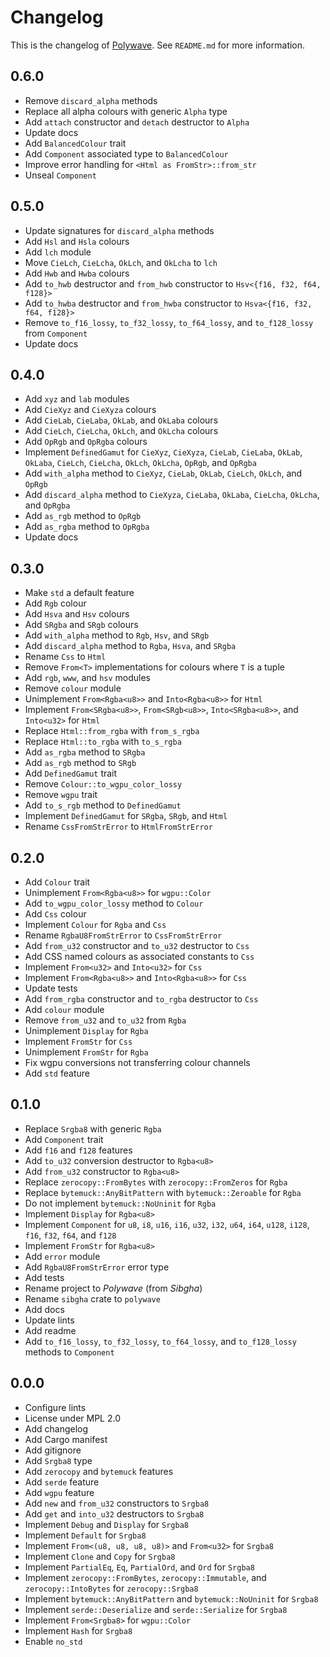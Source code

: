 # Changelog

This is the changelog of [Polywave](https://crates.io/crates/polywave/).
See `README.md` for more information.

## 0.6.0

* Remove `discard_alpha` methods
* Replace all alpha colours with generic `Alpha` type
* Add `attach` constructor and `detach` destructor to `Alpha`
* Update docs
* Add `BalancedColour` trait
* Add `Component` associated type to `BalancedColour`
* Improve error handling for `<Html as FromStr>::from_str`
* Unseal `Component`

## 0.5.0

* Update signatures for `discard_alpha` methods
* Add `Hsl` and `Hsla` colours
* Add `lch` module
* Move `CieLch`, `CieLcha`, `OkLch`, and `OkLcha` to `lch`
* Add `Hwb` and `Hwba` colours
* Add `to_hwb` destructor and `from_hwb` constructor to `Hsv<{f16, f32, f64, f128}>`
* Add `to_hwba` destructor and `from_hwba` constructor to `Hsva<{f16, f32, f64, f128}>`
* Remove `to_f16_lossy`, `to_f32_lossy`, `to_f64_lossy`, and `to_f128_lossy` from `Component`
* Update docs

## 0.4.0

* Add `xyz` and `lab` modules
* Add `CieXyz` and `CieXyza` colours
* Add `CieLab`, `CieLaba`, `OkLab`, and `OkLaba` colours
* Add `CieLch`, `CieLcha`, `OkLch`, and `OkLcha` colours
* Add `OpRgb` and `OpRgba` colours
* Implement `DefinedGamut` for `CieXyz`, `CieXyza`, `CieLab`, `CieLaba`, `OkLab`, `OkLaba`, `CieLch`, `CieLcha`, `OkLch`, `OkLcha`, `OpRgb`, and `OpRgba`
* Add `with_alpha` method to `CieXyz`, `CieLab`, `OkLab`, `CieLch`, `OkLch`, and `OpRgb`
* Add `discard_alpha` method to `CieXyza`, `CieLaba`, `OkLaba`, `CieLcha`, `OkLcha`, and `OpRgba`
* Add `as_rgb` method to `OpRgb`
* Add `as_rgba` method to `OpRgba`
* Update docs

## 0.3.0

* Make `std` a default feature
* Add `Rgb` colour
* Add `Hsva` and `Hsv` colours
* Add `SRgba` and `SRgb` colours
* Add `with_alpha` method to `Rgb`, `Hsv`, and `SRgb`
* Add `discard_alpha` method to `Rgba`, `Hsva`, and `SRgba`
* Rename `Css` to `Html`
* Remove `From<T>` implementations for colours where `T` is a tuple
* Add `rgb`, `www`, and `hsv` modules
* Remove `colour` module
* Unimplement `From<Rgba<u8>>` and `Into<Rgba<u8>>` for `Html`
* Implement `From<SRgba<u8>>`, `From<SRgb<u8>>`, `Into<SRgba<u8>>`, and `Into<u32>` for `Html`
* Replace `Html::from_rgba` with `from_s_rgba`
* Replace `Html::to_rgba` with `to_s_rgba`
* Add `as_rgba` method to `SRgba`
* Add `as_rgb` method to `SRgb`
* Add `DefinedGamut` trait
* Remove `Colour::to_wgpu_color_lossy`
* Remove `wgpu` trait
* Add `to_s_rgb` method to `DefinedGamut`
* Implement `DefinedGamut` for `SRgba`, `SRgb`, and `Html`
* Rename `CssFromStrError` to `HtmlFromStrError`

## 0.2.0

* Add `Colour` trait
* Unimplement `From<Rgba<u8>>` for `wgpu::Color`
* Add `to_wgpu_color_lossy` method to `Colour`
* Add `Css` colour
* Implement `Colour` for `Rgba` and `Css`
* Rename `RgbaU8FromStrError` to `CssFromStrError`
* Add `from_u32` constructor and `to_u32` destructor to `Css`
* Add CSS named colours as associated constants to `Css`
* Implement `From<u32>` and `Into<u32>` for `Css`
* Implement `From<Rgba<u8>>` and `Into<Rgba<u8>>` for `Css`
* Update tests
* Add `from_rgba` constructor and `to_rgba` destructor to `Css`
* Add `colour` module
* Remove `from_u32` and `to_u32` from `Rgba`
* Unimplement `Display` for `Rgba`
* Implement `FromStr` for `Css`
* Unimplement `FromStr` for `Rgba`
* Fix wgpu conversions not transferring colour channels
* Add `std` feature

## 0.1.0

* Replace `Srgba8` with generic `Rgba`
* Add `Component` trait
* Add `f16` and `f128` features
* Add `to_u32` conversion destructor to `Rgba<u8>`
* Add `from_u32` constructor to `Rgba<u8>`
* Replace `zerocopy::FromBytes` with `zerocopy::FromZeros` for `Rgba`
* Replace `bytemuck::AnyBitPattern` with `bytemuck::Zeroable` for `Rgba`
* Do not implement `bytemuck::NoUninit` for `Rgba`
* Implement `Display` for `Rgba<u8>`
* Implement `Component` for `u8`, `i8`, `u16`, `i16`, `u32`, `i32`, `u64`, `i64`, `u128`, `i128`, `f16`, `f32`, `f64`, and `f128`
* Implement `FromStr` for `Rgba<u8>`
* Add `error` module
* Add `RgbaU8FromStrError` error type
* Add tests
* Rename project to *Polywave* (from *Sibgha*)
* Rename `sibgha` crate to `polywave`
* Add docs
* Update lints
* Add readme
* Add `to_f16_lossy`, `to_f32_lossy`, `to_f64_lossy`, and `to_f128_lossy` methods to `Component`

## 0.0.0

* Configure lints
* License under MPL 2.0
* Add changelog
* Add Cargo manifest
* Add gitignore
* Add `Srgba8` type
* Add `zerocopy` and `bytemuck` features
* Add `serde` feature
* Add `wgpu` feature
* Add `new` and `from_u32` constructors to `Srgba8`
* Add `get` and `into_u32` destructors to `Srgba8`
* Implement `Debug` and `Display` for `Srgba8`
* Implement `Default` for `Srgba8`
* Implement `From<(u8, u8, u8, u8)>` and `From<u32>` for `Srgba8`
* Implement `Clone` and `Copy` for `Srgba8`
* Implement `PartialEq`, `Eq`, `PartialOrd`, and `Ord` for `Srgba8`
* Implement `zerocopy::FromBytes`, `zerocopy::Immutable`, and `zerocopy::IntoBytes` for `zerocopy::Srgba8`
* Implement `bytemuck::AnyBitPattern` and `bytemuck::NoUninit` for `Srgba8`
* Implement `serde::Deserialize` and `serde::Serialize` for `Srgba8`
* Implement `From<Srgba8>` for `wgpu::Color`
* Implement `Hash` for `Srgba8`
* Enable `no_std`
